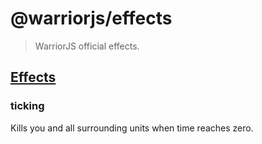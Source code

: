 # @warriorjs/effects

> WarriorJS official effects.

## [Effects](https://warrior.js.org/docs/effects)

### ticking

Kills you and all surrounding units when time reaches zero.
